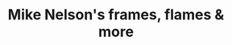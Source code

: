 ---
title: "Mike Nelson's frames, flames & more"
url: /zanesville/mike-nelsons-frames-flames-and-more/
shop: frame
---